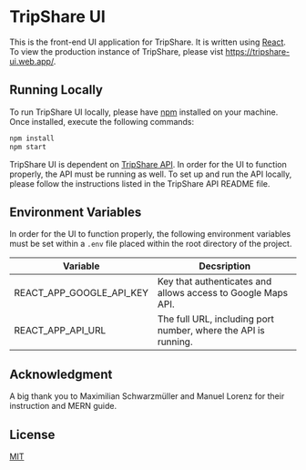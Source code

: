 # TripShare UI

This is the front-end UI application for TripShare. It is written using [React](https://reactjs.org/). To view the production instance of TripShare, please vist https://tripshare-ui.web.app/.

## Running Locally

To run TripShare UI locally, please have [npm](https://docs.npmjs.com/about-npm) installed on your machine. Once installed, execute the following commands:

```bash
npm install
npm start
```

TripShare UI is dependent on [TripShare API](https://github.com/Mark-Donohue/tripshare-api). In order for the UI to function properly, the API must be running as well. To set up and run the API locally, please follow the instructions listed in the TripShare API README file.

## Environment Variables

In order for the UI to function properly, the following environment variables must be set within a `.env` file placed within the root directory of the project.

| Variable                 | Decsription                                                    |
| ------------------------ | -------------------------------------------------------------- |
| REACT_APP_GOOGLE_API_KEY | Key that authenticates and allows access to Google Maps API.   |
| REACT_APP_API_URL        | The full URL, including port number, where the API is running. |

## Acknowledgment

A big thank you to Maximilian Schwarzmüller and Manuel Lorenz for their instruction and MERN guide.

## License

[MIT](https://choosealicense.com/licenses/mit/)
